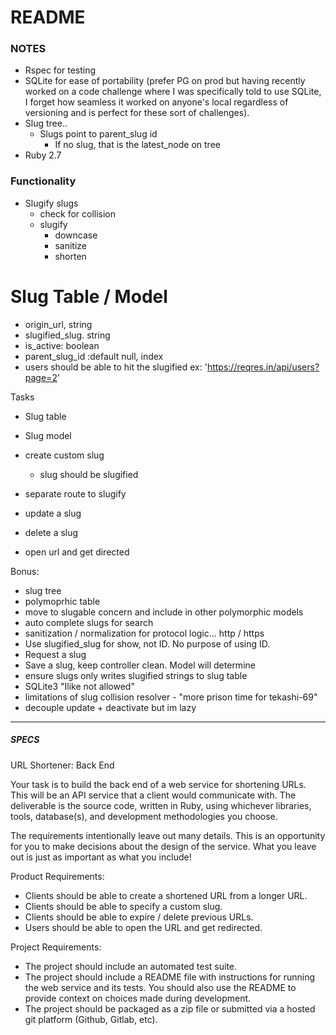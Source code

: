 # README

### NOTES
- Rspec for testing
- SQLite for ease of portability (prefer PG on prod but having recently worked on a code challenge where I was specifically told to use SQLite, I forget how seamless it worked on anyone's local regardless of versioning and is perfect for these sort of challenges).
- Slug tree..
  - Slugs point to parent_slug id
    - If no slug, that is the latest_node on tree
- Ruby 2.7 


### Functionality
- Slugify slugs
  - check for collision
  - slugify
    - downcase
    - sanitize
    - shorten

# Slug Table / Model
- origin_url, string
- slugified_slug. string
- is_active: boolean
- parent_slug_id :default null, index
- users should be able to hit the slugified ex:
  'https://reqres.in/api/users?page=2'


Tasks
- Slug table
- Slug model

- create custom slug
  - slug should be slugified
- separate route to slugify
- update a slug
- delete a slug
- open url and get directed


Bonus:
- slug tree
- polymoprhic table
- move to slugable concern and include in other polymorphic models
- auto complete slugs for search
- sanitization / normalization for protocol logic... http / https
- Use slugified_slug for show, not ID. No purpose of using ID.
- Request a slug
- Save a slug, keep controller clean. Model will determine
- ensure slugs only writes slugified strings to slug table
- SQLite3 "Ilike not allowed"
- limitations of slug collision resolver - "more prison time for tekashi-69"
- decouple update + deactivate but im lazy
-----

##### SPECS
URL Shortener: Back End

Your task is to build the back end of a web service for shortening URLs. This will be an API service that a client would communicate with. The deliverable is the source code, written in Ruby, using whichever libraries, tools, database(s), and development methodologies you choose.

The requirements intentionally leave out many details. This is an opportunity for you to make decisions about the design of the service. What you leave out is just as important as what you include!

Product Requirements:

- Clients should be able to create a shortened URL from a longer URL.
- Clients should be able to specify a custom slug.
- Clients should be able to expire / delete previous URLs.
- Users should be able to open the URL and get redirected.

Project Requirements:

- The project should include an automated test suite.
- The project should include a README file with instructions for running the web service and its tests. You should also use the README to provide context on choices made during development.
- The project should be packaged as a zip file or submitted via a hosted git platform (Github, Gitlab, etc).
